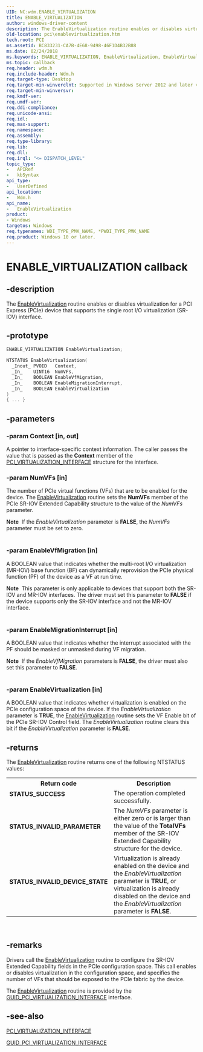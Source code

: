 ```yaml
---
UID: NC:wdm.ENABLE_VIRTUALIZATION
title: ENABLE_VIRTUALIZATION
author: windows-driver-content
description: The EnableVirtualization routine enables or disables virtualization for a PCI Express (PCIe) device that supports the single root I/O virtualization (SR-IOV) interface.
old-location: pci\enablevirtualization.htm
tech.root: PCI
ms.assetid: BC833231-CA7B-4E68-9498-46F1D4B32B88
ms.date: 02/24/2018
ms.keywords: ENABLE_VIRTUALIZATION, EnableVirtualization, EnableVirtualization routine, PCI.enablevirtualization, wdm/EnableVirtualization
ms.topic: callback
req.header: wdm.h
req.include-header: Wdm.h
req.target-type: Desktop
req.target-min-winverclnt: Supported in Windows Server 2012 and later versions of Windows.
req.target-min-winversvr:
req.kmdf-ver:
req.umdf-ver:
req.ddi-compliance:
req.unicode-ansi:
req.idl:
req.max-support:
req.namespace:
req.assembly:
req.type-library:
req.lib:
req.dll:
req.irql: "<= DISPATCH_LEVEL"
topic_type:
-	APIRef
-	kbSyntax
api_type:
-	UserDefined
api_location:
-	Wdm.h
api_name:
-	EnableVirtualization
product:
- Windows
targetos: Windows
req.typenames: WDI_TYPE_PMK_NAME, *PWDI_TYPE_PMK_NAME
req.product: Windows 10 or later.
---
```


# ENABLE_VIRTUALIZATION callback


## -description


The <a href="https://msdn.microsoft.com/library/windows/hardware/hh451005">EnableVirtualization</a> routine enables or disables virtualization for a PCI Express (PCIe) device that supports the single root I/O virtualization (SR-IOV) interface.


## -prototype


```cpp
ENABLE_VIRTUALIZATION EnableVirtualization;

NTSTATUS EnableVirtualization(
  _Inout_ PVOID   Context,
  _In_    UINT16  NumVFs,
  _In_    BOOLEAN EnableVfMigration,
  _In_    BOOLEAN EnableMigrationInterrupt,
  _In_    BOOLEAN EnableVirtualization
)
{ ... }
```


## -parameters




### -param Context [in, out]

A pointer to interface-specific context information. The caller passes the value that is passed as the <b>Context</b> member of the <a href="https://msdn.microsoft.com/library/windows/hardware/hh406642">PCI_VIRTUALIZATION_INTERFACE</a> structure for the interface.


### -param NumVFs [in]

The number of PCIe virtual functions (VFs) that are to be enabled for the device. The <a href="https://msdn.microsoft.com/library/windows/hardware/hh451005">EnableVirtualization</a> routine sets the <b>NumVFs</b> member of the PCIe SR-IOV Extended Capability structure to the value of the <i>NumVFs</i> parameter.



<div class="alert"><b>Note</b>  If the <i>EnableVirtualization</i> parameter is <b>FALSE</b>, the <i>NumVFs</i> parameter must be set to zero.

</div>
<div> </div>

### -param EnableVfMigration [in]

A BOOLEAN value that indicates whether the multi-root I/O virtualization (MR-IOV) base function (BF) can dynamically reprovision the PCIe physical function (PF) of the device   as a VF at run time.

<div class="alert"><b>Note</b>  This parameter is only applicable to devices that support both the SR-IOV and MR-IOV interfaces. The driver must set this parameter to <b>FALSE</b> if the device supports only the SR-IOV interface and not the MR-IOV interface.</div>
<div> </div>

### -param EnableMigrationInterrupt [in]

A BOOLEAN value that indicates whether the interrupt associated with the PF should be masked or unmasked during VF migration.

<div class="alert"><b>Note</b>  If the <i>EnableVfMigration</i> parameters is <b>FALSE</b>, the driver must also set this parameter to <b>FALSE</b>.</div>
<div> </div>

### -param EnableVirtualization [in]

A BOOLEAN value that indicates whether virtualization is enabled on the PCIe configuration space of the device. If the <i>EnableVirtualization</i> parameter is <b>TRUE</b>, the <a href="https://msdn.microsoft.com/library/windows/hardware/hh451005">EnableVirtualization</a> routine sets the VF Enable bit of the PCIe SR-IOV Control field. The <i>EnableVirtualization</i> routine clears this bit if the <i>EnableVirtualization</i> parameter is <b>FALSE</b>.




## -returns



The <a href="https://msdn.microsoft.com/library/windows/hardware/hh451005">EnableVirtualization</a> routine returns one of the following NTSTATUS values:

<table>
<tr>
<th>Return code</th>
<th>Description</th>
</tr>
<tr>
<td width="40%">
<dl>
<dt><b>STATUS_SUCCESS</b></dt>
</dl>
</td>
<td width="60%">
The operation completed successfully.

</td>
</tr>
<tr>
<td width="40%">
<dl>
<dt><b>STATUS_INVALID_PARAMETER</b></dt>
</dl>
</td>
<td width="60%">
The <i>NumVFs</i> parameter is either zero or  is larger than the value of the <b>TotalVFs</b> member of the SR-IOV Extended Capability structure for the device.

</td>
</tr>
<tr>
<td width="40%">
<dl>
<dt><b>STATUS_INVALID_DEVICE_STATE</b></dt>
</dl>
</td>
<td width="60%">
Virtualization is already enabled on the device and the <i>EnableVirtualization</i> parameter is <b>TRUE</b>, or virtualization is already disabled on the device and the <i>EnableVirtualization</i> parameter is <b>FALSE</b>.

</td>
</tr>
</table>
 




## -remarks



Drivers call the <a href="https://msdn.microsoft.com/library/windows/hardware/hh451005">EnableVirtualization</a> routine to configure the SR-IOV Extended Capability fields in the PCIe configuration space. This call enables or disables virtualization in the configuration space, and specifies the number of VFs that should be exposed to the PCIe fabric by the device.



The <a href="https://msdn.microsoft.com/library/windows/hardware/hh451005">EnableVirtualization</a> routine is provided by the <a href="https://msdn.microsoft.com/library/windows/hardware/hh451143">GUID_PCI_VIRTUALIZATION_INTERFACE</a> interface.




## -see-also

<a href="https://msdn.microsoft.com/library/windows/hardware/hh406642">PCI_VIRTUALIZATION_INTERFACE</a>



<a href="https://msdn.microsoft.com/library/windows/hardware/hh451143">GUID_PCI_VIRTUALIZATION_INTERFACE</a>



<b></b>



 

 


